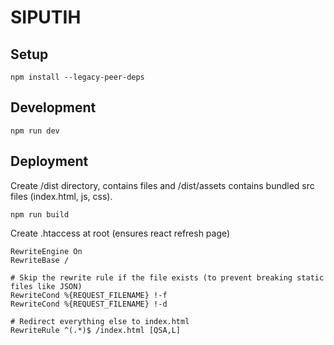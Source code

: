 # SIPUTIH

## Setup
```
npm install --legacy-peer-deps
```

## Development
```
npm run dev
```

## Deployment
Create /dist directory, contains files and /dist/assets contains bundled src files (index.html, js, css).
```
npm run build
```
Create .htaccess at root (ensures react refresh page)
```
RewriteEngine On
RewriteBase /

# Skip the rewrite rule if the file exists (to prevent breaking static files like JSON)
RewriteCond %{REQUEST_FILENAME} !-f
RewriteCond %{REQUEST_FILENAME} !-d

# Redirect everything else to index.html
RewriteRule ^(.*)$ /index.html [QSA,L]
```
